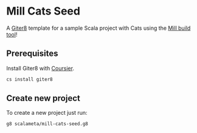 # Mill Cats Seed

A [Giter8](http://www.foundweekends.org/giter8/index.html) template for a sample
Scala project with Cats using the [Mill build tool](http://www.lihaoyi.com/mill/index.html)!

## Prerequisites

Install Giter8 with [Coursier](https://get-coursier.io/).

```sh
cs install giter8
```

## Create new project

To create a new project just run:

```sh
g8 scalameta/mill-cats-seed.g8
```

